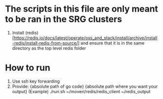 # The scripts in this file are only meant to be ran in the SRG clusters

1. Install (redis)[https://redis.io/docs/latest/operate/oss_and_stack/install/archive/install-redis/install-redis-from-source/] and ensure that it is in the same directory as the top level redis folder

# How to run
1. Use ssh key forwarding 
2. Provide: {absolute path of go code} {absolute path where you want your output} 
(Example) ./run.sh ~/moveri/redis/redis_client ~/redis_output



